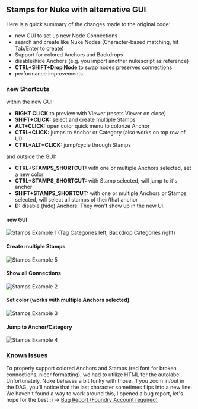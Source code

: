 ## Stamps for Nuke with alternative GUI

Here is a quick summary of the changes made to the original code:

- new GUI to set up new Node Connections
- search and create like Nuke Nodes (Character-based matching, hit Tab/Enter to create)
- Support for colored Anchors and Backdrops
- disable/hide Anchors (e.g. you import another nukescript as reference)
- **CTRL+SHIFT+Drop Node** to swap nodes preserves connections
- performance improvements

### new Shortcuts

within the new GUI:

- **RIGHT CLICK** to preview with Viewer (resets Viewer on close)
- **SHIFT+CLICK:** select and create multiple Stamps
- **ALT+CLICK:** open color quick menu to colorize Anchor
- **CTRL+CLICK:** jumps to Anchor or Category (also works on top row of UI)
- **CTRL+ALT+CLICK:** jump/cycle through Stamps

and outside the GUI:

- **CTRL+STAMPS_SHORTCUT:** with one or multiple Anchors selected, set a new color
- **CTRL+STAMPS_SHORTCUT:** with Stamp selected, will jump to it's anchor
- **SHIFT+STAMPS_SHORTCUT:** with one or multiple Anchors or Stamps selected, will select all stamps of their/that anchor
- **D:** disable (hide) Anchors. They won't show up in the new UI.

#### new GUI 

![Stamps Example 1](https://lukasschwabe.com/wp-content/uploads/2024/04/stamps_example1.png)
(Tag Categories left, Backdrop Categories right)

#### Create multiple Stamps

![Stamps Example 5](https://lukasschwabe.com/wp-content/uploads/2024/04/stamps_example5.png)

#### Show all Connections

![Stamps Example 2](https://lukasschwabe.com/wp-content/uploads/2024/04/stamps_example2.png)

#### Set color (works with multiple Anchors selected)

![Stamps Example 3](https://lukasschwabe.com/wp-content/uploads/2024/04/stamps_example3.png)

#### Jump to Anchor/Category

![Stamps Example 4](https://lukasschwabe.com/wp-content/uploads/2024/04/stamps_example4.png)

### Known issues

To properly support colored Anchors and Stamps (red font for broken connections, nicer formatting), we had to utilize HTML for the autolabel. Unfortunately, Nuke behaves a bit funky with those. If you zoom in/out in the DAG, you'll notice that the last character sometimes flips into a new line. We haven't found a way to work around this, I opened a bug report, let's hope for the best :) -> [Bug Report (Foundry Account required)](https://support.foundry.com/hc/en-us/articles/18657215784978-ID-575964-The-formatting-on-a-nodes-autolabel-breaks-at-certain-zoom-levels-in-the-Node-Graph)